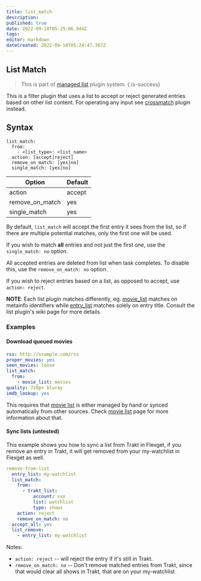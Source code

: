 ```yaml
---
title: list_match
description: 
published: true
date: 2022-09-18T05:25:06.944Z
tags: 
editor: markdown
dateCreated: 2022-09-18T05:24:47.367Z
---
```


## List Match

> This is part of [managed list](/Plugins/List) plugin system.
{.is-success}

This is a filter plugin that uses a list to accept or reject generated entries based on other list content. For operating any input  see [crossmatch](/Plugins/crossmatch) plugin instead.

## Syntax

```text
list_match:
  from:
    - <list_type>: <list_name>
  action: [accept|reject]
  remove_on_match: [yes|no]
  single_match: [yes|no]
```

|Option|Default|
|---|---|
|action|accept|
|remove_on_match|yes|
|single_match|yes|

By default, `list_match` will accept the first entry it sees from the list, so if there are multiple potential matches, only the first one will be used.

If you wish to match **all** entries and not just the first one, use the `single_match: no` option.

All accepted entries are deleted from list when task completes. To disable this, use the `remove_on_match: no` option.

If you wish to reject entries based on a list, as opposed to accept, use `action: reject`.

**NOTE**: Each list plugin matches differently, eg. [movie_list](/Plugins/List/movie_list) matches on metainfo identifiers while [entry_list](/Plugins/List/entry_list) matches solely on entry title. Consult the list plugin's wiki page for more details.

### Examples

#### Download queued movies


```yaml
rss: http://example.com/rss
proper_movies: yes
seen_movies: loose
list_match:
  from:
    - movie_list: movies
quality: 720p+ bluray
imdb_lookup: yes
```

This requires that [movie list](/Plugins/List/movie_list) is either managed by hand or synced automatically from other sources. Check [movie list](/Plugins/List/movie_list) page for more information about that.

#### Sync lists (untested)
This example shows you how to sync a list from Trakt in Flexget, if you remove an entry in Trakt, it will get removed from your my-watchlist in Flexget as well. 

```yaml
remove-from-list
  entry_list: my-watchlist
  list_match:
    from:
      - trakt_list:
          account: xxx
          list: watchlist
          type: shows
    action: reject 
    remove_on_match: no
  accept_all: yes
  list_remove:
    - entry_list: my-watchlist
```
Notes:
* `action: reject` -- will reject the entry if it's still in Trakt.
* `remove_on_match: no` -- Don't remove matched entries from Trakt, since that would clear all shows in Trakt, that are on your my-watchlist
